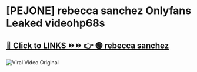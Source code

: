 
 # [PEJONE] rebecca sanchez Onlyfans Leaked videohp68s

## <h2><a href="https://clipsfans.com/rebecca_sanchez&ref=git">🔗 Click to LINKS ⏩⏩ 👉 🟢 rebecca sanchez </a></h2>

<a href="https://clipsfans.com/rebecca_sanchez&ref=git" rel="nofollow" data-target="animated-image.originalLink"><img src="https://i.ibb.co.com/xMMVF88/686577567.gif" alt="Viral Video Original" style="max-width: 100%; display: inline-block;" data-target="animated-image.originalImage"></a>

